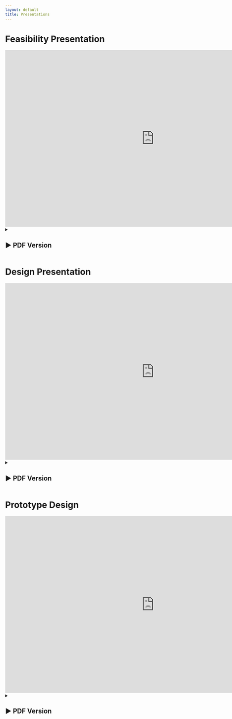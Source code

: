 ```yaml
---
layout: default
title: Presentations
---
```

<!-- FEASIBILITY -->
# Feasibility Presentation

<iframe src="https://docs.google.com/presentation/d/e/2PACX-1vSNrAj_FZbq3O9hF9VcoStfQi0K1W8pHu240VrYNb1Hg6K7Fn-kBYQrEQY04DGTiqqdfTVmbDoPk51K/pubembed?start=false&loop=false&delayms=3000" frameborder="0" width="960" height="569" allowfullscreen="true" mozallowfullscreen="true" webkitallowfullscreen="true"></iframe>

<details>
<summary><h2>▶ PDF Version</h2></summary>
<br>
<embed src="https://natskor.github.io/Ruby-QuestNest/assets/documents/Ruby-Feasibility_Presentation.pdf" type="application/pdf" frameborder="0" width="960" height="569" allowfullscreen="true" mozallowfullscreen="true" webkitallowfullscreen="true">
<br>
</details>

<!-- DESIGN -->
# Design Presentation 

<iframe src="https://docs.google.com/presentation/d/e/2PACX-1vSwRDV74tuhVUAebPXlzNnAHs1z6UjJDlHMQguN_8kUw82o7FCa1Bm_3wTzgVWQMgyiH7ra-woC6L20/pubembed?start=false&loop=false&delayms=3000" frameborder="0" width="960" height="569" allowfullscreen="true" mozallowfullscreen="true" webkitallowfullscreen="true"></iframe>

<details>
<summary><h2>▶ PDF Version</h2></summary>
<br>
<embed src="https://natskor.github.io/Ruby-QuestNest/assets/documents/Ruby-Design_Presentation.pdf" type="application/pdf" frameborder="0" width="960" height="569" allowfullscreen="true" mozallowfullscreen="true" webkitallowfullscreen="true">
<br>
</details>

<!-- PROTOTYPE DESIGN -->
# Prototype Design

<iframe src="https://docs.google.com/presentation/d/e/2PACX-1vRoBrN9fTbpPsNSDkTgIKANC9NlRUje6c9562yHMmd8M7eVweCoPlLtA8rrG_60aypitm0_jlruxR1y/pubembed?start=false&loop=false&delayms=3000" frameborder="0" width="960" height="569" allowfullscreen="true" mozallowfullscreen="true" webkitallowfullscreen="true"></iframe>

<details>
<summary><h2>▶ PDF Version</h2></summary>
<br>
<embed src="https://natskor.github.io/Ruby-QuestNest/assets/documents/Prototype_Design_Presentation.pdf" type="application/pdf" frameborder="0" width="960" height="569" allowfullscreen="true" mozallowfullscreen="true" webkitallowfullscreen="true">
<br>
</details>
